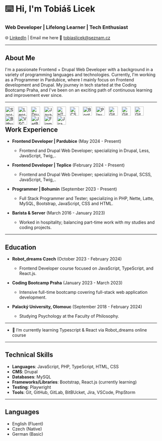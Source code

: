 # ⌨️ Hi, I'm Tobiáš Licek

### Web Developer | Lifelong Learner | Tech Enthusiast

🌐 <a href="https://www.linkedin.com/in/tobiaslicek/" target="_blank">LinkedIn</a> | Email me here 📧  tobiaslicek@seznam.cz

---

## About Me

I'm a passionate Frontend + Drupal Web Developer with a background in a variety of programming languages and technologies. Currently, I'm working as a Programmer in Pardubice, where I mainly focus on Frontend development and Drupal. My journey in tech started at the Coding Bootcamp Praha, and I've been on an exciting path of continuous learning and improvement ever since.

---
<img
      align="left"
      title="Sass"   
      alt="Sass Logo"
      width="30px"
      style="padding-right: 10px"
      src="https://cdn.jsdelivr.net/gh/devicons/devicon@latest/icons/sass/sass-original.svg"
    />
        <img
      align="left"
      title="less"   
      alt="Less Logo"
      width="30px"
      style="padding-right: 10px"
      src="https://cdn.jsdelivr.net/gh/devicons/devicon@latest/icons/less/less-plain-wordmark.svg"
        />
       <img
      align="left"
      title="Drupal"   
      alt="Drupal Logo"
      width="30px"
      style="padding-right: 10px"
      src="https://cdn.jsdelivr.net/gh/devicons/devicon@latest/icons/drupal/drupal-plain.svg"
    />
    <img
      align="left"
      title="JavaScript"
      alt="JavaScript Logo"
      width="30px"
      style="padding-right: 10px"
      src="https://cdn.jsdelivr.net/gh/devicons/devicon/icons/javascript/javascript-plain.svg"
    />
    <img
      align="left"
      title="HTML"
      alt="HTML Logo"
      width="30px"
      style="padding-right: 10px"
      src="https://cdn.jsdelivr.net/gh/devicons/devicon/icons/html5/html5-plain.svg"
    />
    <img
      align="left"
      title="CSS"
      alt="CSS Logo"
      width="30px"
      style="padding-right: 10px"
      src="https://cdn.jsdelivr.net/gh/devicons/devicon/icons/css3/css3-plain.svg"
    />
    <img
      align="left"
      title="Bootstrap"
      alt="Bootstrap Logo"
      width="30px"
      style="padding-right: 10px"
      src="https://cdn.jsdelivr.net/gh/devicons/devicon@latest/icons/bootstrap/bootstrap-original.svg"
      />
             <img
      align="left"
      title="Playwright"
      alt="Playwright Logo"
      width="30px"
      style="padding-right: 10px"
      src="https://cdn.jsdelivr.net/gh/devicons/devicon@latest/icons/playwright/playwright-original.svg"
    />
    <img
      align="left"
      title="Git"
      alt="Git Logo"
      width="30px"
      style="padding-right: 10px"
      src="https://cdn.jsdelivr.net/gh/devicons/devicon/icons/git/git-original.svg"
    />
    <img
      align="left"
      title="GitHub"
      alt="GitHub Logo"
      width="30px"
      style="padding-right: 10px"
      src="https://cdn.jsdelivr.net/gh/devicons/devicon/icons/github/github-original.svg"
    />
    <img
      align="left"
      title="GitLab"
      alt="GitLab Logo"
      width="30px"
      style="padding-right: 10px"
      src="https://cdn.jsdelivr.net/gh/devicons/devicon/icons/gitlab/gitlab-original.svg"
    />
        <img
      align="left"
      title="Bitbucket"
      alt="Bitbucket Logo"
      width="30px"
      style="padding-right: 10px"
      src="https://cdn.jsdelivr.net/gh/devicons/devicon@latest/icons/bitbucket/bitbucket-original.svg"
    />
    <img
      align="left"
      title="VSCode"
      alt="VSCode Logo"
      width="30px"
      style="padding-right: 10px"
      src="https://cdn.jsdelivr.net/gh/devicons/devicon/icons/vscode/vscode-original.svg"
    />
    <img
      align="left"
      title="JetBrains"
      alt="JetBrains Logo"
      width="30px"
      style="padding-right: 10px"
      src="https://cdn.jsdelivr.net/gh/devicons/devicon/icons/jetbrains/jetbrains-original.svg"
    />
    <img
      align="left"
      title="Figma"
      alt="Figma Logo"
      width="30px"
      style="padding-right: 10px"
      src="https://cdn.jsdelivr.net/gh/devicons/devicon/icons/figma/figma-original.svg"
    />
       <img
      align="left"
      title="Jira"
      alt="Jira Logo"
      width="30px"
      style="padding-right: 10px"
      src="https://cdn.jsdelivr.net/gh/devicons/devicon@latest/icons/jira/jira-original.svg"
    />
    <br/>
    <br/>

## Work Experience

- **Frontend Developer | Pardubice** (May 2024 - Present)
  - Frontend and Drupal Web Developer; specializing in Drupal, Less, JavaScript, Twig,..
    
- **Frontend Developer | Teplice** (February 2024 - Present)
  - Frontend and Drupal Web Developer; specializing in Drupal, SCSS, JavaScript, Twig,..

- **Programmer | Bohumín** (September 2023 - Present)
  - Full Stack Programmer and Tester; specializing in PHP, Nette, Latte, MySQL, Bootstrap, JavaScript, CSS and HTML.

- **Barista & Server** (March 2016 - January 2023)
  - Worked in hospitality; balancing part-time work with my studies and coding projects.

---

## Education

- **Robot_dreams Czech** (October 2023 - February 2024)
  - Frontend Developer course focused on JavaScript, TypeScript, and React.js.

- **Coding Bootcamp Praha** (January 2023 - March 2023)
  - Intensive full-time bootcamp covering full-stack web application development.

- **Palacký University, Olomouc** (September 2018 - February 2024)
  - Studying Psychology at the Faculty of Philosophy.

---

- 🌱 I’m currently learning Typescript & React via Robot_dreams online course

---

## Technical Skills

- **Languages**: JavaScript, PHP, TypeScript, HTML, CSS
- **CMS**: Drupal
- **Databases**: MySQL
- **Frameworks/Libraries**: Bootstrap, React.js (currently learning)
- **Testing**: Playwright
- **Tools**: Git, GitHub, GitLab, BitBUcket, Jira, VSCode, PhpStorm

---

## Languages

- English (Fluent)
- Czech (Native)
- German (Basic)




